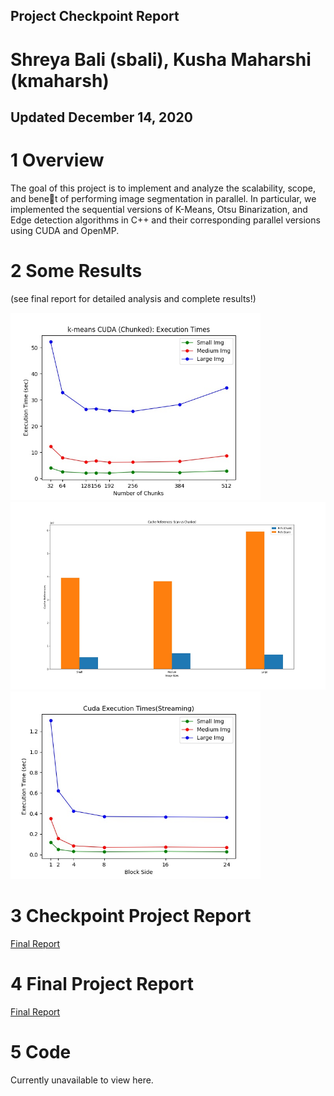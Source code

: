 ## Project Checkpoint Report
# Shreya Bali (sbali), Kusha Maharshi (kmaharsh)
## Updated December 14, 2020

# 1 Overview
The goal of this project is to implement and analyze the scalability, scope, and benet of performing
image segmentation in parallel. In particular, we implemented the sequential versions of K-Means, Otsu
Binarization, and Edge detection algorithms in C++ and their corresponding parallel versions using
CUDA and OpenMP.

# 2  Some Results
(see final report for detailed analysis and complete results!)

<img src="Images/k-means CUDA (Chunked): Execution Times.jpg" height="300">


<img src="Images/Cache References: Scan vs Chunked.jpg" height="300">


<img src="Images/Cuda Execution Times(Streaming).jpg" height="300">



# 3 Checkpoint Project Report
<a href="/pdfs/Project_Checkpoint (1).pdf">Final Report</a>
# 4 Final Project Report
<a href="/pdfs/418_CP__Copy_.pdf">Final Report</a>
# 5 Code
Currently unavailable to view here.
